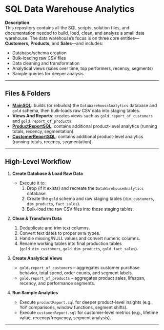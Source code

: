 # SQL Data Warehouse Analytics

**Description**  
This repository contains all the SQL scripts, solution files, and documentation needed to build, load, clean, and analyze a small data warehouse. The data warehouse’s focus is on three core entities—**Customers**, **Products**, and **Sales**—and includes:  
- Database/schema creation  
- Bulk-loading raw CSV files  
- Data cleaning and transformation  
- Analytical views (sales over time, top performers, recency, segments)  
- Sample queries for deeper analysis  


---

## Files & Folders

- <a href = "https://github.com/f-clinton/sql-data-warehouse-analytics/blob/main/SQLQuery2.sql">**MainSQL**</a>: builds (or rebuilds) the `DataWarehouseAnalytics` database and `gold` schema, then bulk-loads raw CSV data into staging tables.
- **Views And Reports**: creates views such as `gold.report_of_customers` and `gold.report_of_products`.
- <a href = "https://github.com/f-clinton/sql-data-warehouse-analytics/blob/main/productReport.sql">**ProductReportSQL**</a>: contains additional product-level analytics (running totals, recency, segmentation).
- <a href = "https://github.com/f-clinton/sql-data-warehouse-analytics/blob/main/customerReport.sql" >**CustomerReportSQL**</a>: contains additional product-level analytics (running totals, recency, segmentation).

---

## High-Level Workflow

1. **Create Database & Load Raw Data**  
   - Execute it to:  
     1. Drop (if it exists) and recreate the `DataWarehouseAnalytics` database.  
     2. Create the `gold` schema and raw staging tables (`dim_customers`, `dim_products`, `fact_sales`).  
     3. Bulk-load the raw CSV files into those staging tables.  

2. **Clean & Transform Data**   
     1. Deduplicate and trim text columns.  
     2. Convert text dates to proper `DATE` types.  
     3. Handle missing/NULL values and convert numeric columns.  
     4. Rename working tables into final production tables (`gold.dim_customers`, `gold.dim_products`, `gold.fact_sales`).  

3. **Create Analytical Views**   
     - `gold.report_of_customers` – aggregates customer purchase behavior, total spend, order counts, and segment labels.  
     - `gold.report_of_products` – aggregates product sales, lifespan, recency, and performance segments.  

4. **Run Sample Analytics**  
   - Execute `productReport.sql` for deeper product-level insights (e.g., YoY comparisons, window functions, segment shifts).  
   - Execute `customerReport.sql` for customer-level metrics (e.g., lifetime value, recency/frequency, segment analysis).  

---

